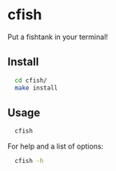 # cfish
Put a fishtank in your terminal!


## Install
  ```bash
    cd cfish/
    make install
  ```
 
## Usage
  ```bash
    cfish
  ```
  
  For help and a list of options:
  ```bash
    cfish -h
  ```

